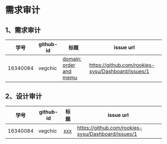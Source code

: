 # 需求审计



## 1、需求审计

|   学号   | github-id | 标题                                                         | issue url                                          |
| :------: | --------- | ------------------------------------------------------------ | -------------------------------------------------- |
| 16340084 | vegchic   | [domain: order and memu](https://github.com/rookies-sysu/Dashboard/issues/1) | https://github.com/rookies-sysu/Dashboard/issues/1 |



## 2、设计审计

|   学号   | github-id | 标题                                                      | issue url                                          |
| :------: | --------- | --------------------------------------------------------- | -------------------------------------------------- |
| 16340084 | vegchic   | [xxx](https://github.com/rookies-sysu/Dashboard/issues/1) | https://github.com/rookies-sysu/Dashboard/issues/1 |
